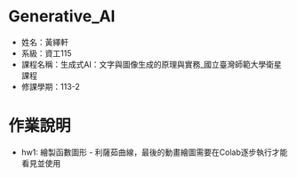 # Generative_AI
* 姓名：黃繹軒
* 系級：資工115
* 課程名稱：生成式AI：文字與圖像生成的原理與實務_國立臺灣師範大學衛星課程
* 修課學期：113-2
# 作業說明
* hw1: 繪製函數圖形 - 利薩茹曲線，最後的動畫繪圖需要在Colab逐步執行才能看見並使用
